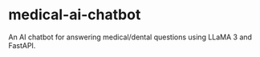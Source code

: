 # medical-ai-chatbot
An AI chatbot for answering medical/dental questions using LLaMA 3 and FastAPI.
